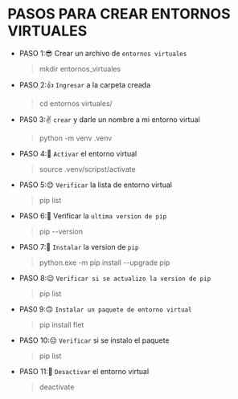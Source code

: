 # PASOS PARA CREAR ENTORNOS VIRTUALES
-  PASO 1:😎 Crear un archivo de `entornos virtuales`
    > mkdir entornos_virtuales
- PASO 2:👍 `Ingresar` a la carpeta creada
  > cd entornos virtuales/
- PAS0 3:✌️ `crear` y darle un nombre a mi entorno virtual
  > python -m venv .venv
- PASO 4:🤞 `Activar` el entorno virtual
  > source .venv/scripst/activate
- PASO 5:😊 `Verificar` la lista de entorno virtual
  > pip list
- PASO 6:🤗 Verificar la `ultima version de pip`
  > pip --version
- PASO 7:🙌 `Instalar` la version de `pip`
  > python.exe -m pip install --upgrade pip
- PASO 8:😉 `Verificar si se actualizo la version de pip`
  > pip list
- PAS0 9:🙃 `Instalar un paquete de entorno virtual`
  > pip install flet
- PASO 10:😔 `Verificar` si se instalo el paquete
  > pip list
- PASO 11:🤭 `Desactivar` el entorno virtual
  > deactivate

 